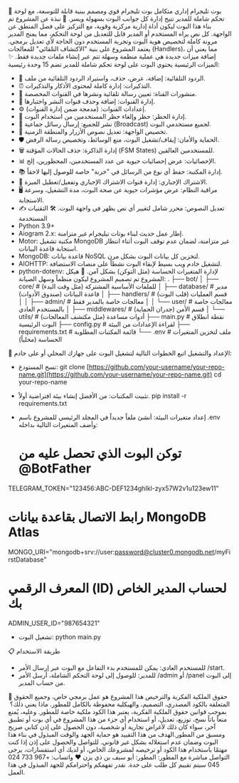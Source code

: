 🤖 بوت تليجرام إداري متكامل
بوت تليجرام قوي ومصمم ببنية قابلة للتوسعة، مع لوحة تحكم شاملة للمدير تتيح إدارة كل جوانب البوت بسهولة ويسر.
🌟 نبذة عن المشروع
تم بناء هذا البوت ليكون أداة إدارية مركزية وقوية، مع التركيز على فصل المنطق عن الواجهة. كل نص يراه المستخدم أو المدير قابل للتعديل من لوحة التحكم، مما يمنح المدير مرونة كاملة لتخصيص هوية البوت وتجربة المستخدم دون الحاجة لأي تعديل برمجي.
يعتمد المشروع على بنية "الاكتشاف التلقائي" للمعالجات (Handlers)، مما يعني أن إضافة ميزات جديدة هي عملية منظمة وسهلة تتم عبر إنشاء ملفات جديدة فقط.
✨ الميزات الرئيسية
يحتوي البوت على لوحة تحكم شاملة للمدير تضم 15 وحدة رئيسية:
 * 📝 الردود التلقائية: إضافة، عرض، حذف، واستيراد الردود التلقائية من ملف.
 * ⏰ التذكيرات: إدارة كاملة لمحتوى الأذكار والتذكيرات.
 * 📰 منشورات القناة: تعيين رسالة تلقائية ونشرها في القنوات المخصصة.
 * 📡 إدارة القنوات: إضافة وحذف قنوات النشر واختبارها.
 * ⚙️ إعدادات القنوات: (مدمجة ضمن إدارة القنوات).
 * 🚫 إدارة الحظر: حظر وإلغاء حظر المستخدمين من استخدام البوت.
 * 📣 نشر للجميع: إرسال رسائل جماعية (Broadcast) لجميع مستخدمي البوت.
 * 🎨 تخصيص الواجهة: تعديل نصوص الأزرار والمنطقة الزمنية.
 * 🛡️ الحماية والأمان: إيقاف/تشغيل البوت، منع الوسائط، وتخصيص رسالة الرفض.
 * 🗑️ إدارة الذاكرة: حذف الحالات المؤقتة (FSM States) للمستخدمين العالقين.
 * 📊 الإحصائيات: عرض إحصائيات حيوية عن عدد المستخدمين، المحظورين، إلخ.
 * 📚 إدارة المكتبة: حفظ أي نوع من الرسائل في "خزنة" خاصة للوصول إليها لاحقاً.
 * 🔗 الاشتراك الإجباري: إدارة قنوات الاشتراك الإجباري وتفعيل/تعطيل الميزة.
 * 🖥️ مراقبة النظام: عرض مؤشرات حيوية عن صحة البوت، مدة التشغيل، وسرعة الاستجابة.
 * ✍️ تعديل النصوص: محرر شامل لتغيير أي نص يظهر في واجهة البوت.
🛠️ التقنيات المستخدمة
 * Python 3.9+
 * Aiogram 2.x: إطار عمل حديث لبناء بوتات تيليجرام غير متزامنة.
 * Motor: مكتبة تشغيل MongoDB غير متزامنة، لضمان عدم توقف البوت أثناء انتظار استجابة قاعدة البيانات.
 * MongoDB: قاعدة بيانات NoSQL لتخزين كل بيانات البوت بشكل مرن.
 * AIOHTTP: لتشغيل خادم ويب بسيط لإبقاء البوت نشطاً على منصات الاستضافة.
 * python-dotenv: لإدارة المتغيرات الحساسة (مثل التوكن) بشكل آمن.
📂 هيكل المشروع
تم تصميم المشروع ليكون منظماً وسهل الصيانة:
.
├── bot/
│   ├── core/         # للملفات الأساسية المشتركة (مثل وقت البدء)
│   ├── database/     # مدير قاعدة البيانات (صندوق الأدوات)
│   ├── handlers/     # قسم العمليات (قلب البوت)
│   │   ├── admin/    # معالجات خاصة بالمدير فقط
│   │   └── user/     # معالجات خاصة بالمستخدم العادي
│   ├── middlewares/  # قسم الأمن (جدران الحماية)
│   └── utils/        # أدوات مساعدة (مثل مكتشف المعالجات)
├── main.py           # نقطة انطلاق البوت الرئيسية
├── config.py         # لقراءة الإعدادات من البيئة
├── requirements.txt  # قائمة المكتبات المطلوبة
└── .env              # ملف لتخزين المتغيرات الحساسة (محلياً)

🚀 الإعداد والتشغيل
اتبع الخطوات التالية لتشغيل البوت على جهازك المحلي أو على خادم:
 * نسخ المستودع:
   git clone [https://github.com/your-username/your-repo-name.git](https://github.com/your-username/your-repo-name.git)
cd your-repo-name

 * تثبيت المكتبات:
   من الأفضل إنشاء بيئة افتراضية أولاً.
   pip install -r requirements.txt

 * إعداد متغيرات البيئة:
   أنشئ ملفاً جديداً في المجلد الرئيسي للمشروع باسم .env وأضف المتغيرات التالية بداخله:
   # توكن البوت الذي تحصل عليه من @BotFather
TELEGRAM_TOKEN="123456:ABC-DEF1234ghIkl-zyx57W2v1u123ew11"

# رابط الاتصال بقاعدة بيانات MongoDB Atlas
MONGO_URI="mongodb+srv://user:password@cluster0.mongodb.net/myFirstDatabase"

# المعرف الرقمي (ID) لحساب المدير الخاص بك
ADMIN_USER_ID="987654321"

 * تشغيل البوت:
   python main.py

📋 طريقة الاستخدام
 * للمستخدم العادي: يمكن للمستخدم بدء التفاعل مع البوت عبر إرسال الأمر /start.
 * للمدير: للوصول إلى لوحة التحكم الشاملة، أرسل الأمر /admin أو /panel إلى البوت من حساب المدير.


📜 حقوق الملكية الفكرية والترخيص
​هذا المشروع هو عمل برمجي خاص، وجميع الحقوق المتعلقة بالكود المصدري، التصميم، والهيكلية محفوظة بالكامل للمطور.
​ماذا يعني ذلك؟
​بموجب قوانين حقوق الملكية الفكرية، يعتبر هذا الكود ملكية خاصة للمطور. وعليه، يُمنع منعاً باتاً نسخ، توزيع، تعديل، أو استخدام أي جزء من هذا المشروع في أي بوت أو تطبيق آخر، سواء كان ذلك لأغراض تجارية أو شخصية، دون الحصول على إذن كتابي صريح ومسبق من المطور.
​الهدف من هذا التقييد هو حماية الجهد والوقت المبذول في بناء هذا البوت وضمان عدم استغلاله بشكل غير قانوني.
​للتواصل والحصول على إذن
​إذا كنت مهتمًا باستخدام هذا الكود أو ترخيصه لمشروعك الخاص، أو لديك أي استفسارات، يرجى التواصل مباشرة مع المطور:
​المطور: أبو سيف بن ذي يزن ♥️
​واتساب: +967 733 024 045
​سيتم تقييم كل طلب على حدة. نقدر تفهمكم واحترامكم للجهد المبذول في هذا العمل.
